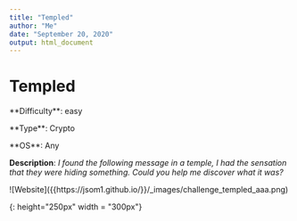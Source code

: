 ```yaml
---
title: "Templed"
author: "Me"
date: "September 20, 2020"
output: html_document
---
```


# Templed

 <div id="boxinfo">
 <div id="textbox">
 <p class="alignleft">**Difficulty**: easy </p>
 <p class="aligncenter">**Type**: Crypto</p>
 <p class="alignright">**OS**: Any</p>
 </div>
 <div style="clear: both;"></div>
 </div> 

**Description**: *I found the following message in a temple, I had the sensation that they were hiding something. Could you help me discover what it was?*

<div class="img_container">
![Website]({{https://jsom1.github.io/}}/_images/challenge_templed_aaa.png)
</div>

{: height="250px" width = "300px"}

